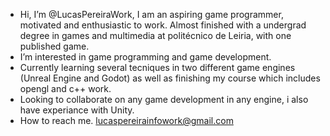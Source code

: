 -  Hi, I’m @LucasPereiraWork, I am an aspiring game programmer, motivated and enthusiastic to work. Almost finished with a undergrad degree in
  games and multimedia at politécnico de Leiria, with one published game.
-  I’m interested in game programming and game development.
-  Currently learning several tecniques in two different game engines (Unreal Engine and Godot) as well as finishing my course which includes opengl and c++ work.
-  Looking to collaborate on any game development in any engine, i also have experiance with Unity.
-  How to reach me. lucaspereirainfowork@gmail.com

<!---
LucasPereiraWork/LucasPereiraWork is a ✨ special ✨ repository because its `README.md` (this file) appears on your GitHub profile.
You can click the Preview link to take a look at your changes.
--->
